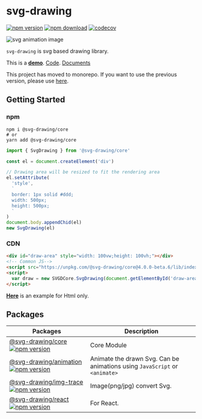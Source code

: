 # svg-drawing

[![npm version](https://img.shields.io/npm/v/@svg-drawing/core/latest.svg)](https://www.npmjs.com/package/svg-drawing) [![npm download](https://img.shields.io/npm/dm/@svg-drawing/core.svg)](https://www.npmjs.com/package/svg-drawing) [![codecov](https://codecov.io/gh/kmkzt/svg-drawing/branch/master/graph/badge.svg)](https://codecov.io/gh/kmkzt/svg-drawing)

![svg animation image](./logo.svg)

`svg-drawing` is svg based drawing library.

This is a **[demo](https://svg-drawing.vercel.app)**.
[Code](./examples/demo). [Documents](./docs/packages/modules.md)


This project has moved to monorepo. If you want to use the previous version, please use [here](https://github.com/kmkzt/svg-drawing/tree/v3.0.0).

## Getting Started

### npm

```shell
npm i @svg-drawing/core
# or
yarn add @svg-drawing/core
```

```javascript
import { SvgDrawing } from '@svg-drawing/core'

const el = document.createElement('div')

// Drawing area will be resized to fit the rendering area
el.setAttribute(
  'style',
  `
  border: 1px solid #ddd;
  width: 500px;
  height: 500px;
  `
)
document.body.appendChid(el)
new SvgDrawing(el)
```

### CDN

```html
<div id="draw-area" style="width: 100vw;height: 100vh;"></div>
<!-- Common JS-->
<script src="https://unpkg.com/@svg-drawing/core@4.0.0-beta.6/lib/index.umd.js"></script>
<script>
  var draw = new SVGDCore.SvgDrawing(document.getElementById('draw-area'))
</script>
```

**[Here](./examples/html)** is an example for Html only.

## Packages

| Packages                                                                                                                     | Description                                                                |
| ---------------------------------------------------------------------------------------------------------------------------- | -------------------------------------------------------------------------- |
| [@svg-drawing/core![npm version](https://img.shields.io/npm/v/@svg-drawing/core/latest.svg)](./packages/core)                | Core Module                                                                |
| [@svg-drawing/animation![npm version](https://img.shields.io/npm/v/@svg-drawing/animation/latest.svg)](./packages/animation) | Animate the drawn Svg. Can be animations using `JavaScript` or `<animate>` |
| [@svg-drawing/img-trace![npm version](https://img.shields.io/npm/v/@svg-drawing/img-trace/latest.svg)](./packages/img-trace) | Image(png/jpg) convert Svg.                                                |
| [@svg-drawing/react![npm version](https://img.shields.io/npm/v/@svg-drawing/react/latest.svg)](./packages/react)             | For React.                                                                 |
